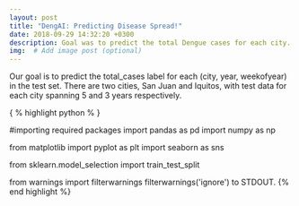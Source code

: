 ```yaml
---
layout: post
title: "DengAI: Predicting Disease Spread!"
date: 2018-09-29 14:32:20 +0300
description: Goal was to predict the total Dengue cases for each city. # Add post description (optional)
img:  # Add image post (optional)
---
```


Our goal is to predict the total_cases label for each (city, year, weekofyear) in the test set. There are two cities, San Juan and Iquitos, with test data for each city spanning 5 and 3 years respectively.

{ % highlight python % }

#importing required packages 
import pandas as pd
import numpy as np

from matplotlib import pyplot as plt
import seaborn as sns

from sklearn.model_selection import train_test_split

from warnings import filterwarnings
filterwarnings('ignore')
to STDOUT.
{% end highlight %}
